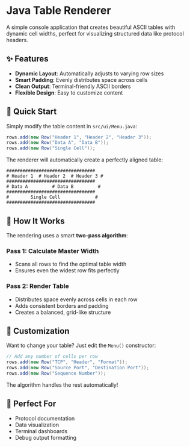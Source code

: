 
# Java Table Renderer

A simple console application that creates beautiful ASCII tables with dynamic cell widths, perfect for visualizing structured data like protocol headers.

## ✨ Features

- **Dynamic Layout**: Automatically adjusts to varying row sizes
- **Smart Padding**: Evenly distributes space across cells
- **Clean Output**: Terminal-friendly ASCII borders
- **Flexible Design**: Easy to customize content

## 🚀 Quick Start

Simply modify the table content in `src/ui/Menu.java`:

```java
rows.add(new Row("Header 1", "Header 2", "Header 3"));
rows.add(new Row("Data A", "Data B"));
rows.add(new Row("Single Cell"));
```

The renderer will automatically create a perfectly aligned table:

```
#################################
# Header 1  # Header 2  # Header 3 #
#################################
# Data A         # Data B         #
#################################
#        Single Cell             #
#################################
```

## 🔧 How It Works

The rendering uses a smart **two-pass algorithm**:

### Pass 1: Calculate Master Width
- Scans all rows to find the optimal table width
- Ensures even the widest row fits perfectly

### Pass 2: Render Table
- Distributes space evenly across cells in each row
- Adds consistent borders and padding
- Creates a balanced, grid-like structure

## 📝 Customization

Want to change your table? Just edit the `Menu()` constructor:

```java
// Add any number of cells per row
rows.add(new Row("TCP", "Header", "Format"));
rows.add(new Row("Source Port", "Destination Port"));
rows.add(new Row("Sequence Number"));
```

The algorithm handles the rest automatically!

## 🎯 Perfect For

- Protocol documentation
- Data visualization
- Terminal dashboards
- Debug output formatting
